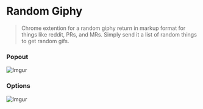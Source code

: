 # Random Giphy

> Chrome extention for a random giphy return in markup format for things like reddit, PRs, and MRs. Simply send it a list of random things to get random gifs.

### Popout
![Imgur](https://i.imgur.com/8UpPXKb.png)
### Options
![Imgur](https://i.imgur.com/IqcZ4xm.png)
